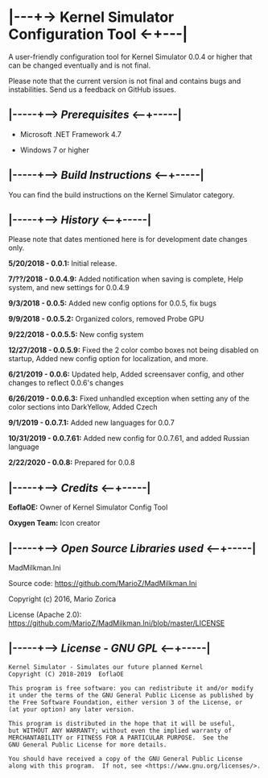 # |---+-> Kernel Simulator Configuration Tool <-+---|

A user-friendly configuration tool for Kernel Simulator 0.0.4 or higher that can be changed eventually and is not final.

Please note that the current version is not final and contains bugs and instabilities. Send us a feedback on GitHub issues.

## |-----+--> _Prerequisites_ <--+-----|

- Microsoft .NET Framework 4.7

- Windows 7 or higher

## |-----+--> _Build Instructions_ <--+-----|

You can find the build instructions on the Kernel Simulator category.

## |-----+--> _History_ <--+-----|

Please note that dates mentioned here is for development date changes only.

**5/20/2018 - 0.0.1:** Initial release.

**7/??/2018 - 0.0.4.9:** Added notification when saving is complete, Help system, and new settings for 0.0.4.9

**9/3/2018 - 0.0.5:** Added new config options for 0.0.5, fix bugs

**9/9/2018 - 0.0.5.2:** Organized colors, removed Probe GPU

**9/22/2018 - 0.0.5.5:** New config system

**12/27/2018 - 0.0.5.9:** Fixed the 2 color combo boxes not being disabled on startup, Added new config option for localization, and more.

**6/21/2019 - 0.0.6:** Updated help, Added screensaver config, and other changes to reflect 0.0.6's changes

**6/26/2019 - 0.0.6.3:** Fixed unhandled exception when setting any of the color sections into DarkYellow, Added Czech

**9/1/2019 - 0.0.7.1:** Added new languages for 0.0.7

**10/31/2019 - 0.0.7.61:** Added new config for 0.0.7.61, and added Russian language

**2/22/2020 - 0.0.8:** Prepared for 0.0.8

## |-----+--> _Credits_ <--+-----|

**EoflaOE:** Owner of Kernel Simulator Config Tool

**Oxygen Team:** Icon creator

## |-----+--> _Open Source Libraries used_ <--+-----|

MadMilkman.Ini

Source code: https://github.com/MarioZ/MadMilkman.Ini

Copyright (c) 2016, Mario Zorica

License (Apache 2.0): https://github.com/MarioZ/MadMilkman.Ini/blob/master/LICENSE

## |-----+--> _License - GNU GPL_ <--+-----|

    Kernel Simulator - Simulates our future planned Kernel
    Copyright (C) 2018-2019  EoflaOE

    This program is free software: you can redistribute it and/or modify
    it under the terms of the GNU General Public License as published by
    the Free Software Foundation, either version 3 of the License, or
    (at your option) any later version.

    This program is distributed in the hope that it will be useful,
    but WITHOUT ANY WARRANTY; without even the implied warranty of
    MERCHANTABILITY or FITNESS FOR A PARTICULAR PURPOSE.  See the
    GNU General Public License for more details.

    You should have received a copy of the GNU General Public License
    along with this program.  If not, see <https://www.gnu.org/licenses/>.

